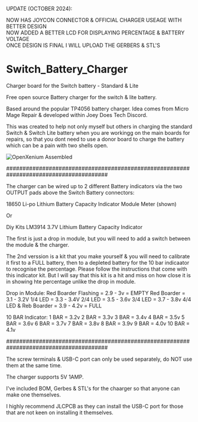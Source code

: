 UPDATE (OCTOBER 2024):

NOW HAS JOYCON CONNECTOR & OFFICIAL CHARGER USEAGE WITH BETTER DESIGN<br>
NOW ADDED A BETTER LCD FOR DISPLAYING PERCENTAGE & BATTERY VOLTAGE<br>
ONCE DESIGN IS FINAL I WILL UPLOAD THE GERBERS & STL'S

# Switch_Battery_Charger
Charger board for the Switch battery - Standard & Lite

Free open source Battery charger for the switch & lite battery.

Based around the popular TP4056 battery charger.  Idea comes from Micro Mage Repair & developed
within Joey Does Tech Discord.

This was created to help not only myself but others in charging the standard Switch & Switch Lite
battery when you are workingg on the main boards for repairs, so that you dont need to use a donor
board to charge the battery which can be a pain with two shells open.

![OpenXenium Assembled](https://github.com/victor7376/Switch_Battery_Charger/blob/main/Images/Charger.jpg?raw=true)

#######################################################################################

The charger can be wired up to 2 different Battery indicators via the two OUTPUT pads above the Switch Battery connectors:

18650 Li-po Lithium Battery Capacity Indicator Module Meter (shown)

Or

Diy Kits LM3914 3.7V Lithium Battery Capacity Indicator 

The first is just a drop in module, but you will need to add a switch between the module & the charger.

The 2nd verssion is a kit that you make yourself & you will need to calibrate it first to a FULL battery, then
to a depleted battery for the 10 bar indicaator to recognise the percentage.  Please follow the instructions that
come with this indicator kit.  But I will say that this kit is a hit and miss on how close it is in showing hte percentage
unlike the drop in module.

Drop in Module:
Red Boarder Flashing = 2.9 - 3v = EMPTY
Red Boarder = 3.1 - 3.2V
1/4 LED = 3.3 - 3.4V
2/4 LED = 3.5 - 3.6v
3/4 LED = 3.7 - 3.8v
4/4 LED & Reb Boarder = 3.9 - 4.2v = FULL

10 BAR Indicator:
1 BAR = 3.2v
2 BAR = 3.3v
3 BAR = 3.4v
4 BAR = 3.5v
5 BAR = 3.6v
6 BAR = 3.7v
7 BAR = 3.8v
8 BAR = 3.9v
9 BAR = 4.0v
10 BAR = 4.1v

#######################################################################################

The screw terminals & USB-C port can only be used separately, do NOT use them at the same time.

The charger supports 5V 1AMP.

I've included BOM, Gerbes & STL's for the chaarger so that anyone can make one themselves.

I highly recommend JLCPCB as they can install the USB-C port for those that are not keen on installing it themselves.
